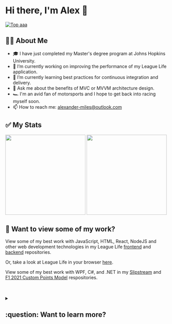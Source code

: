 # Hi there, I'm Alex 👋

[![Top aaa](https://img.shields.io/badge/LinkedIn-0077B5?style=for-the-badge&logo=linkedin&logoColor=white)](https://www.linkedin.com/in/alexander-nl-miles/)
  
## 	:technologist: About Me

- 🎓 I have just completed my Master's degree program at Johns Hopkins University.
- 🔭 I’m currently working on improving the performance of my League Life application.
- 🌱 I’m currently learning best practices for continuous integration and delivery.
- 💬 Ask me about the benefits of MVC or MVVM architecture design.
- :racing_car: I'm an avid fan of motorsports and I hope to get back into racing myself soon.
- 📫 How to reach me: alexander-miles@outlook.com

## :white_check_mark: My Stats

<div>
  
  <img height="250px" src="https://github-readme-stats.vercel.app/api?username=BiteSizeProblems&show_icons=true&hide_border=true&&count_private=true&include_all_commits=true" />
  
  <img height="250px" src="https://github-readme-stats.vercel.app/api/top-langs/?username=BiteSizeProblems" />
  
</div>

## :open_file_folder: Want to view some of my work?

View some of my best work with JavaScript, HTML, React, NodeJS and other web development technologies in my League Life [frontend](https://github.com/BiteSizeProblems/leaguelife-client-public) and [backend](https://github.com/BiteSizeProblems/leaguelife-server-public) repositories.

Or, take a look at League Life in your browser [here](https://leaguelife.net).

View some of my best work with WPF, C#, and .NET in my [Slipstream](https://github.com/BiteSizeProblems/SlipStream) and [F1 2021 Custom Points Model](https://github.com/BiteSizeProblems/F1-2021-Custom-Points-Model) respositories.

<br/>
<br/>

<details>
<summary>
  <h2>:question: Want to learn more?</h2>
</summary>

## My Projects:

<div>

<br/>
  
  <h3>
    SlipStream   
    <img src="https://cdn.jsdelivr.net/gh/devicons/devicon/icons/csharp/csharp-original.svg" width="30" height="30"/>
    <img src="https://cdn.jsdelivr.net/gh/devicons/devicon/icons/dot-net/dot-net-plain-wordmark.svg" width="30" height="30"/>
  </h3>
 
  A Windows desktop application for esports drivers to view their telemetry and data in real-time.
  
  <br/>
  
  <h3>
    F1 2021 Custom Points Model   
    <img src="https://cdn.jsdelivr.net/gh/devicons/devicon/icons/csharp/csharp-original.svg" width="30" height="30"/>
    <img src="https://cdn.jsdelivr.net/gh/devicons/devicon/icons/dot-net/dot-net-plain-wordmark.svg" width="30" height="30"/>
  </h3>
  
  A windows desktop application built for a sim-racing client to display current points totals based on a custom design in real-time for teams of 5 drivers. 
  
  <br/>
  
  <h3>
    Natural Disasters GIS  
    <img src="https://cdn.jsdelivr.net/gh/devicons/devicon/icons/javascript/javascript-original.svg" width="30" height="30"/>
    <img src="https://cdn.jsdelivr.net/gh/devicons/devicon/icons/react/react-original-wordmark.svg" width="30" height="30"/>
  </h3>
  
  A Geographic Information System (GIS) web application that presents real-time data on natural disasters and global population metrics.
  
  <br/>
  
  <h3>
    League Life  
    <img src="https://cdn.jsdelivr.net/gh/devicons/devicon/icons/javascript/javascript-original.svg" width="30" height="30"/>
    <img src="https://cdn.jsdelivr.net/gh/devicons/devicon/icons/mongodb/mongodb-original.svg" width="30" height="30"/>
    <img src="https://cdn.jsdelivr.net/gh/devicons/devicon/icons/express/express-original.svg" width="30" height="30"/>
    <img src="https://cdn.jsdelivr.net/gh/devicons/devicon/icons/react/react-original-wordmark.svg" width="30" height="30"/>
    <img src="https://cdn.jsdelivr.net/gh/devicons/devicon/icons/nodejs/nodejs-original.svg" width="30" height="30"/>
  </h3>
  
  A full-stack web application using React, Node, and MongoDB where users can create their own searchable league, manage memberships, events, and results after registering an account.
  
  <br/>
  
</div>
  
## Other Tools & Technologies:
  
<div>
 
  #### Package Managers:
  <img src="https://cdn.jsdelivr.net/gh/devicons/devicon/icons/nuget/nuget-original-wordmark.svg" width="45" height="45"/>
  <img src="https://cdn.jsdelivr.net/gh/devicons/devicon/icons/npm/npm-original-wordmark.svg" width="45" height="45"/>
  
  #### Project Management Tools & Software:
  <img src="https://cdn.jsdelivr.net/gh/devicons/devicon/icons/visualstudio/visualstudio-plain-wordmark.svg" width="45" height="45"/>
  <img src="https://cdn.jsdelivr.net/gh/devicons/devicon/icons/vscode/vscode-original.svg" alt="vscode" width="45" height="45"/>
  <img src="https://cdn.jsdelivr.net/gh/devicons/devicon/icons/jira/jira-original-wordmark.svg" width="45" height="45"/>
  
  #### Deployment/Hosting Tools & Software:
  <img src="https://cdn.jsdelivr.net/gh/devicons/devicon/icons/googlecloud/googlecloud-original-wordmark.svg" width="45" height="45"/>
  <img src="https://cdn.jsdelivr.net/gh/devicons/devicon/icons/firebase/firebase-plain.svg" width="45" height="45"/>
  <img src="https://cdn.jsdelivr.net/gh/devicons/devicon/icons/digitalocean/digitalocean-original.svg" width="45" height="45"/>
  <img src="https://cdn.jsdelivr.net/gh/devicons/devicon/icons/webpack/webpack-plain-wordmark.svg" width="45" height="45"/>
  
  #### Miscellaneous:
  <img src="https://cdn.jsdelivr.net/gh/devicons/devicon/icons/html5/html5-original.svg" width="45" height="45"/>
  <img src="https://cdn.jsdelivr.net/gh/devicons/devicon/icons/css3/css3-original.svg" width="45" height="45"/>
  <img src="https://cdn.jsdelivr.net/gh/devicons/devicon/icons/jquery/jquery-plain-wordmark.svg" width="45" height="45"/>
  <img src="https://cdn.jsdelivr.net/gh/devicons/devicon/icons/discordjs/discordjs-original-wordmark.svg" width="45" height="45"/>
  
</div>

  <!-- While I enjoy building static websites with HTML, my best work has come from developing JSX components with React. Occasionally, I like to use Primeface's [PrimeReact](https://www.primefaces.org/primereact/setup/) component library to streamline my development and focus on the content and functionality that makes my applications unique. -->
  
  <br/>

## Several tools I hope to learn more about:
  
<div>
  
  <img src="https://cdn.jsdelivr.net/gh/devicons/devicon/icons/swift/swift-original-wordmark.svg" width="45" height="45"/>
  <img src="https://cdn.jsdelivr.net/gh/devicons/devicon/icons/docker/docker-plain-wordmark.svg" width="45" height="45"/>
  <img src="https://cdn.jsdelivr.net/gh/devicons/devicon/icons/flutter/flutter-original.svg" width="45" height="45"/>
  <img src="https://cdn.jsdelivr.net/gh/devicons/devicon/icons/graphql/graphql-plain.svg" width="45" height="45"/>
  <img src="https://cdn.jsdelivr.net/gh/devicons/devicon/icons/jenkins/jenkins-original.svg" width="45" height="45"/>
  <img src="https://cdn.jsdelivr.net/gh/devicons/devicon/icons/solidity/solidity-original.svg" width="45" height="45"/>
  <img src="https://cdn.jsdelivr.net/gh/devicons/devicon/icons/typescript/typescript-original.svg" width="45" height="45"/>
  <img src="https://cdn.jsdelivr.net/gh/devicons/devicon/icons/unrealengine/unrealengine-original-wordmark.svg" width="45" height="45"/>

</div>
